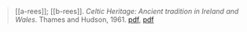 > [[a-rees]]; [[b-rees]]. *Celtic Heritage: Ancient tradition in Ireland and Wales*. Thames and Hudson, 1961. [pdf](https://archive.org/details/in.gov.ignca.36494), [pdf](a/a-rees-b-rees1961.pdf)